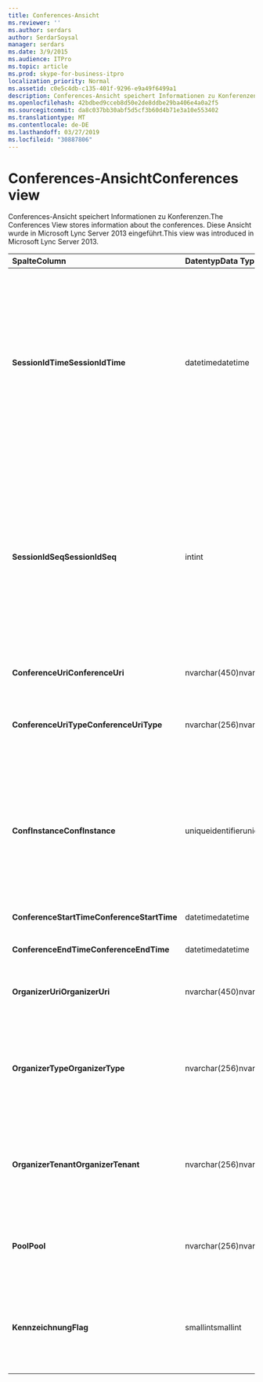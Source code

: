 ```yaml
---
title: Conferences-Ansicht
ms.reviewer: ''
ms.author: serdars
author: SerdarSoysal
manager: serdars
ms.date: 3/9/2015
ms.audience: ITPro
ms.topic: article
ms.prod: skype-for-business-itpro
localization_priority: Normal
ms.assetid: c0e5c4db-c135-401f-9296-e9a49f6499a1
description: Conferences-Ansicht speichert Informationen zu Konferenzen. Diese Ansicht wurde in Microsoft Lync Server 2013 eingeführt.
ms.openlocfilehash: 42bdbed9cceb8d50e2de8ddbe29ba406e4a0a2f5
ms.sourcegitcommit: da8c037bb30abf5d5cf3b60d4b71e3a10e553402
ms.translationtype: MT
ms.contentlocale: de-DE
ms.lasthandoff: 03/27/2019
ms.locfileid: "30887806"
---
```

# <a name="conferences-view"></a><span data-ttu-id="25f62-104">Conferences-Ansicht</span><span class="sxs-lookup"><span data-stu-id="25f62-104">Conferences view</span></span>
 
<span data-ttu-id="25f62-105">Conferences-Ansicht speichert Informationen zu Konferenzen.</span><span class="sxs-lookup"><span data-stu-id="25f62-105">The Conferences View stores information about the conferences.</span></span> <span data-ttu-id="25f62-106">Diese Ansicht wurde in Microsoft Lync Server 2013 eingeführt.</span><span class="sxs-lookup"><span data-stu-id="25f62-106">This view was introduced in Microsoft Lync Server 2013.</span></span>
  
|<span data-ttu-id="25f62-107">**Spalte**</span><span class="sxs-lookup"><span data-stu-id="25f62-107">**Column**</span></span>|<span data-ttu-id="25f62-108">**Datentyp**</span><span class="sxs-lookup"><span data-stu-id="25f62-108">**Data Type**</span></span>|<span data-ttu-id="25f62-109">**Details**</span><span class="sxs-lookup"><span data-stu-id="25f62-109">**Details**</span></span>|
|:-----|:-----|:-----|
|<span data-ttu-id="25f62-110">**SessionIdTime**</span><span class="sxs-lookup"><span data-stu-id="25f62-110">**SessionIdTime**</span></span> <br/> |<span data-ttu-id="25f62-111">datetime</span><span class="sxs-lookup"><span data-stu-id="25f62-111">datetime</span></span>  <br/> |<span data-ttu-id="25f62-112">Zeitpunkt der sitzungsanforderung.</span><span class="sxs-lookup"><span data-stu-id="25f62-112">Time of session request.</span></span> <span data-ttu-id="25f62-113">Zusammen mit SessionIdSeq verwendet zur eindeutigen Identifizierung eine Sitzung.</span><span class="sxs-lookup"><span data-stu-id="25f62-113">Used in conjunction with SessionIdSeq to uniquely identify a session.</span></span> <span data-ttu-id="25f62-114">Finden Sie unter der [Dialogs-Tabelle in Skype für Business Server 2015](dialogs.md) Weitere Informationen.</span><span class="sxs-lookup"><span data-stu-id="25f62-114">See the [Dialogs table in Skype for Business Server 2015](dialogs.md) for more information.</span></span> <br/> |
|<span data-ttu-id="25f62-115">**SessionIdSeq**</span><span class="sxs-lookup"><span data-stu-id="25f62-115">**SessionIdSeq**</span></span> <br/> |<span data-ttu-id="25f62-116">int</span><span class="sxs-lookup"><span data-stu-id="25f62-116">int</span></span>  <br/> |<span data-ttu-id="25f62-117">ID-Nummer, um die Sitzung zu identifizieren.</span><span class="sxs-lookup"><span data-stu-id="25f62-117">ID number to identify the session.</span></span> <span data-ttu-id="25f62-118">In Verbindung mit SessionIdTime verwendet, um eine Sitzung eindeutig zu identifizieren.</span><span class="sxs-lookup"><span data-stu-id="25f62-118">Used in conjunction with SessionIdTime to uniquely identify a session.</span></span> <span data-ttu-id="25f62-119">Finden Sie unter der [Dialogs-Tabelle in Skype für Business Server 2015](dialogs.md) Weitere Informationen.</span><span class="sxs-lookup"><span data-stu-id="25f62-119">See the [Dialogs table in Skype for Business Server 2015](dialogs.md) for more information.</span></span> <br/> |
|<span data-ttu-id="25f62-120">**ConferenceUri**</span><span class="sxs-lookup"><span data-stu-id="25f62-120">**ConferenceUri**</span></span> <br/> |<span data-ttu-id="25f62-121">nvarchar(450)</span><span class="sxs-lookup"><span data-stu-id="25f62-121">nvarchar(450)</span></span>  <br/> |<span data-ttu-id="25f62-122">Der URI für die Konferenz.</span><span class="sxs-lookup"><span data-stu-id="25f62-122">URI for the conference.</span></span>  <br/> |
|<span data-ttu-id="25f62-123">**ConferenceUriType**</span><span class="sxs-lookup"><span data-stu-id="25f62-123">**ConferenceUriType**</span></span> <br/> |<span data-ttu-id="25f62-124">nvarchar(256)</span><span class="sxs-lookup"><span data-stu-id="25f62-124">nvarchar(256)</span></span>  <br/> |<span data-ttu-id="25f62-125">Typ des Konferenz-URI.</span><span class="sxs-lookup"><span data-stu-id="25f62-125">Type of the conference URI.</span></span> <span data-ttu-id="25f62-126">Finden Sie weitere Informationen der [UriTypes-Tabelle](uritypes.md) .</span><span class="sxs-lookup"><span data-stu-id="25f62-126">See the [UriTypes table](uritypes.md) for more information.</span></span> <br/> |
|<span data-ttu-id="25f62-127">**ConfInstance**</span><span class="sxs-lookup"><span data-stu-id="25f62-127">**ConfInstance**</span></span> <br/> |<span data-ttu-id="25f62-128">uniqueidentifier</span><span class="sxs-lookup"><span data-stu-id="25f62-128">uniqueidentifier</span></span>  <br/> |<span data-ttu-id="25f62-129">Wird für wiederkehrende Konferenzen verwendet.</span><span class="sxs-lookup"><span data-stu-id="25f62-129">Used for recurring conferences.</span></span> <span data-ttu-id="25f62-130">Jede Instanz einer wiederkehrenden Konferenz hat die gleiche ConferenceUri aber einen anderen ConfInstance.</span><span class="sxs-lookup"><span data-stu-id="25f62-130">Each instance of a recurring conference has the same ConferenceUri but a different ConfInstance.</span></span>  <br/> |
|<span data-ttu-id="25f62-131">**ConferenceStartTime**</span><span class="sxs-lookup"><span data-stu-id="25f62-131">**ConferenceStartTime**</span></span> <br/> |<span data-ttu-id="25f62-132">datetime</span><span class="sxs-lookup"><span data-stu-id="25f62-132">datetime</span></span>  <br/> |<span data-ttu-id="25f62-133">Die Startzeit für die Konferenz.</span><span class="sxs-lookup"><span data-stu-id="25f62-133">Starting time for the conference.</span></span>  <br/> |
|<span data-ttu-id="25f62-134">**ConferenceEndTime**</span><span class="sxs-lookup"><span data-stu-id="25f62-134">**ConferenceEndTime**</span></span> <br/> |<span data-ttu-id="25f62-135">datetime</span><span class="sxs-lookup"><span data-stu-id="25f62-135">datetime</span></span>  <br/> |<span data-ttu-id="25f62-136">Die Endzeit für die Konferenz.</span><span class="sxs-lookup"><span data-stu-id="25f62-136">Ending time for the conference.</span></span>  <br/> |
|<span data-ttu-id="25f62-137">**OrganizerUri**</span><span class="sxs-lookup"><span data-stu-id="25f62-137">**OrganizerUri**</span></span> <br/> |<span data-ttu-id="25f62-138">nvarchar(450)</span><span class="sxs-lookup"><span data-stu-id="25f62-138">nvarchar(450)</span></span>  <br/> |<span data-ttu-id="25f62-139">Der URI des Benutzers, der die Sitzung organisiert hat.</span><span class="sxs-lookup"><span data-stu-id="25f62-139">URI of the user who organized the conference.</span></span>  <br/> |
|<span data-ttu-id="25f62-140">**OrganizerType**</span><span class="sxs-lookup"><span data-stu-id="25f62-140">**OrganizerType**</span></span> <br/> |<span data-ttu-id="25f62-141">nvarchar(256)</span><span class="sxs-lookup"><span data-stu-id="25f62-141">nvarchar(256)</span></span>  <br/> |<span data-ttu-id="25f62-142">Typ der URI des Benutzers, der die Sitzung organisiert hat.</span><span class="sxs-lookup"><span data-stu-id="25f62-142">Type of URI of the user who organized the conference.</span></span> <span data-ttu-id="25f62-143">Finden Sie weitere Informationen der [UriTypes-Tabelle](uritypes.md) .</span><span class="sxs-lookup"><span data-stu-id="25f62-143">See the [UriTypes table](uritypes.md) for more information.</span></span> <br/> |
|<span data-ttu-id="25f62-144">**OrganizerTenant**</span><span class="sxs-lookup"><span data-stu-id="25f62-144">**OrganizerTenant**</span></span> <br/> |<span data-ttu-id="25f62-145">nvarchar(256)</span><span class="sxs-lookup"><span data-stu-id="25f62-145">nvarchar(256)</span></span>  <br/> |<span data-ttu-id="25f62-146">Mandant des Benutzers, die Sitzung organisiert hat.</span><span class="sxs-lookup"><span data-stu-id="25f62-146">Tenant of the user who organized the conference.</span></span> <span data-ttu-id="25f62-147">Finden Sie weitere Informationen der [Tenants-Tabelle](tenants.md) .</span><span class="sxs-lookup"><span data-stu-id="25f62-147">See the [Tenants table](tenants.md) for more information.</span></span> <br/> |
|<span data-ttu-id="25f62-148">**Pool**</span><span class="sxs-lookup"><span data-stu-id="25f62-148">**Pool**</span></span> <br/> |<span data-ttu-id="25f62-149">nvarchar(256)</span><span class="sxs-lookup"><span data-stu-id="25f62-149">nvarchar(256)</span></span>  <br/> |<span data-ttu-id="25f62-150">Vollqualifizierter Domänenname des Pools, die die Konferenz gehostet.</span><span class="sxs-lookup"><span data-stu-id="25f62-150">Fully qualified domain name of the pool that hosted the conference.</span></span>  <br/> |
|<span data-ttu-id="25f62-151">**Kennzeichnung**</span><span class="sxs-lookup"><span data-stu-id="25f62-151">**Flag**</span></span> <br/> |<span data-ttu-id="25f62-152">smallint</span><span class="sxs-lookup"><span data-stu-id="25f62-152">smallint</span></span>  <br/> |<span data-ttu-id="25f62-153">Bitmaske, die Konferenz Attribute enthält.</span><span class="sxs-lookup"><span data-stu-id="25f62-153">Bit mask that contains Conference Attributes.</span></span> <span data-ttu-id="25f62-154">Mögliche Werte:</span><span class="sxs-lookup"><span data-stu-id="25f62-154">Possible values are:</span></span>  <br/> <span data-ttu-id="25f62-155">0 x 01 – synthetische Transaktion</span><span class="sxs-lookup"><span data-stu-id="25f62-155">0X01 - Synthetic Transaction</span></span>  <br/> |
   

